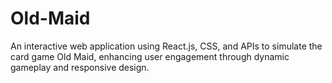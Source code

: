 # Old-Maid
An interactive web application using React.js, CSS, and APIs to simulate the card game Old Maid, enhancing user engagement through dynamic gameplay and responsive design.
